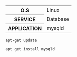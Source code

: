 
<table id="vertical-1">
        <caption></caption>
        <tr>
            <th>O.S</th>
            <td>Linux</td>
        </tr>
        <tr>
            <th>SERVICE</th>
            <td>Database</td>
        </tr>
        <tr>
            <th>APPLICATION</th>
            <td>mysqld</td>
        </tr>
   </table>
   
```
apt-get update
```
```
apt get install mysqld
```

